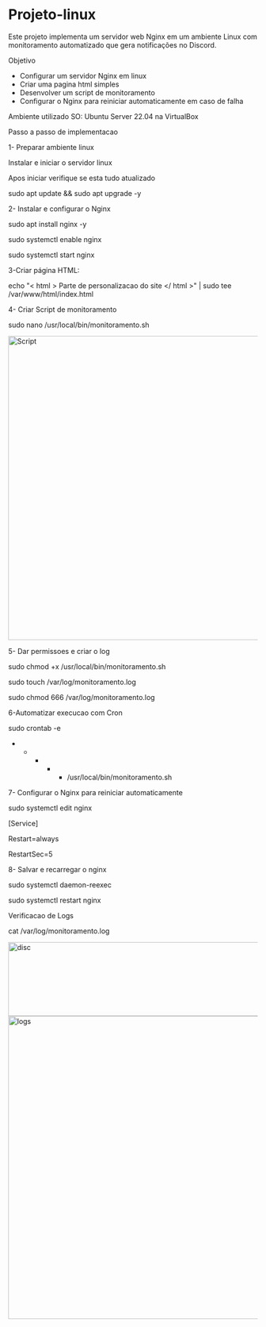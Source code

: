 # Projeto-linux
Este projeto implementa um servidor web Nginx em um ambiente Linux com monitoramento automatizado que gera notificações no Discord.

Objetivo
- Configurar um servidor Nginx em linux
- Criar uma pagina html simples
- Desenvolver um script de monitoramento
- Configurar o Nginx para reiniciar automaticamente em caso de falha

Ambiente utilizado
SO: Ubuntu Server 22.04 na VirtualBox

Passo a passo de implementacao

1- Preparar ambiente linux

Instalar e iniciar o servidor linux

Apos iniciar verifique se esta tudo atualizado

sudo apt update && sudo apt upgrade -y

2- Instalar e configurar o Nginx

sudo apt install nginx -y

sudo systemctl enable nginx

sudo systemctl start nginx

3-Criar página HTML:

echo "< html > Parte de personalizacao do site </ html >" | sudo tee /var/www/html/index.html

4- Criar Script de monitoramento

sudo nano /usr/local/bin/monitoramento.sh

<img width="812" height="613" alt="Script" src="https://github.com/user-attachments/assets/3848de29-87fa-4b0a-8f71-fd9c1ad82786" />

5- Dar permissoes e criar o log

sudo chmod +x /usr/local/bin/monitoramento.sh

sudo touch /var/log/monitoramento.log

sudo chmod 666 /var/log/monitoramento.log

6-Automatizar execucao com Cron

sudo crontab -e

* * * * * /usr/local/bin/monitoramento.sh
   
7- Configurar o Nginx para reiniciar automaticamente

sudo systemctl edit nginx

[Service]

Restart=always

RestartSec=5

8- Salvar e recarregar o nginx

sudo systemctl daemon-reexec

sudo systemctl restart nginx

Verificacao de Logs

cat /var/log/monitoramento.log

<img width="684" height="149" alt="disc" src="https://github.com/user-attachments/assets/61840cf3-157c-49f2-806b-4c8423c57467" />

<img width="815" height="611" alt="logs" src="https://github.com/user-attachments/assets/1ecf737f-51d4-4f56-8c2a-6f8a74677591" />

    
